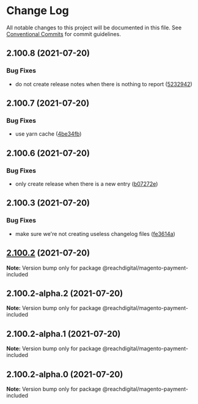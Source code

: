 # Change Log

All notable changes to this project will be documented in this file.
See [Conventional Commits](https://conventionalcommits.org) for commit guidelines.

## 2.100.8 (2021-07-20)


### Bug Fixes

* do not create release notes when there is nothing to report ([5232942](https://github.com/ho-nl/m2-pwa/commit/523294290408f822f40f1f3fec19bbcf825f6526))





## 2.100.7 (2021-07-20)


### Bug Fixes

* use yarn cache ([4be34fb](https://github.com/ho-nl/m2-pwa/commit/4be34fbb56cf528ba346de0cbe2c32d102b9960b))





## 2.100.6 (2021-07-20)


### Bug Fixes

* only create release when there is a new entry ([b07272e](https://github.com/ho-nl/m2-pwa/commit/b07272e4e74ee0bec3677e35ce3ee7e02231971a))





## 2.100.3 (2021-07-20)


### Bug Fixes

* make sure we're not creating useless changelog files ([fe3614a](https://github.com/ho-nl/m2-pwa/commit/fe3614a8480c7f1c68d673da2bb84805112a6643))





## [2.100.2](https://github.com/ho-nl/m2-pwa/compare/@reachdigital/magento-payment-included@2.100.2-alpha.2...@reachdigital/magento-payment-included@2.100.2) (2021-07-20)

**Note:** Version bump only for package @reachdigital/magento-payment-included





## 2.100.2-alpha.2 (2021-07-20)

**Note:** Version bump only for package @reachdigital/magento-payment-included





## 2.100.2-alpha.1 (2021-07-20)

**Note:** Version bump only for package @reachdigital/magento-payment-included





## 2.100.2-alpha.0 (2021-07-20)

**Note:** Version bump only for package @reachdigital/magento-payment-included
